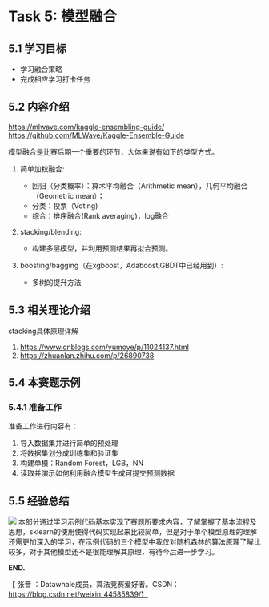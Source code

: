 # Task 5: 模型融合


## 5.1 学习目标

- 学习融合策略
- 完成相应学习打卡任务 

## 5.2 内容介绍

https://mlwave.com/kaggle-ensembling-guide/  
https://github.com/MLWave/Kaggle-Ensemble-Guide

模型融合是比赛后期一个重要的环节，大体来说有如下的类型方式。

1. 简单加权融合:
    - 回归（分类概率）：算术平均融合（Arithmetic mean），几何平均融合（Geometric mean）；
    - 分类：投票（Voting)
    - 综合：排序融合(Rank averaging)，log融合

2. stacking/blending:
    - 构建多层模型，并利用预测结果再拟合预测。

3. boosting/bagging（在xgboost，Adaboost,GBDT中已经用到）:
    - 多树的提升方法

## 5.3 相关理论介绍

stacking具体原理详解
1. https://www.cnblogs.com/yumoye/p/11024137.html
2. https://zhuanlan.zhihu.com/p/26890738


## 5.4 本赛题示例

### 5.4.1 准备工作

准备工作进行内容有：
1. 导入数据集并进行简单的预处理
2. 将数据集划分成训练集和验证集
3. 构建单模：Random Forest，LGB，NN
4. 读取并演示如何利用融合模型生成可提交预测数据



## 5.5 经验总结

![](https://img.imgdb.cn/item/6060a05d8322e6675c1d7ef9.jpg)
本部分通过学习示例代码基本实现了赛题所要求内容，了解掌握了基本流程及思想，sklearn的使用使得代码实现起来比较简单，但是对于单个模型原理的理解还需更加深入的学习，在示例代码的三个模型中我仅对随机森林的算法原理了解比较多，对于其他模型还不是很能理解其原理，有待今后进一步学习。


**END.**

【 张晋 ：Datawhale成员，算法竞赛爱好者。CSDN：https://blog.csdn.net/weixin_44585839/】




